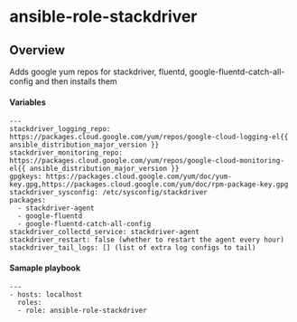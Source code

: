 # ansible-role-stackdriver

## Overview
Adds google yum repos for stackdriver, fluentd, google-fluentd-catch-all-config and then installs them

#### Variables
```
---
stackdriver_logging_repo: https://packages.cloud.google.com/yum/repos/google-cloud-logging-el{{ ansible_distribution_major_version }}
stackdriver_monitoring_repo: https://packages.cloud.google.com/yum/repos/google-cloud-monitoring-el{{ ansible_distribution_major_version }}
gpgkeys: https://packages.cloud.google.com/yum/doc/yum-key.gpg,https://packages.cloud.google.com/yum/doc/rpm-package-key.gpg
stackdriver_sysconfig: /etc/sysconfig/stackdriver
packages:
  - stackdriver-agent
  - google-fluentd
  - google-fluentd-catch-all-config
stackdriver_collectd_service: stackdriver-agent
stackdriver_restart: false (whether to restart the agent every hour)
stackdriver_tail_logs: [] (list of extra log configs to tail)
```


#### Samaple playbook
```
---
- hosts: localhost
  roles:
  - role: ansible-role-stackdriver
  ```
